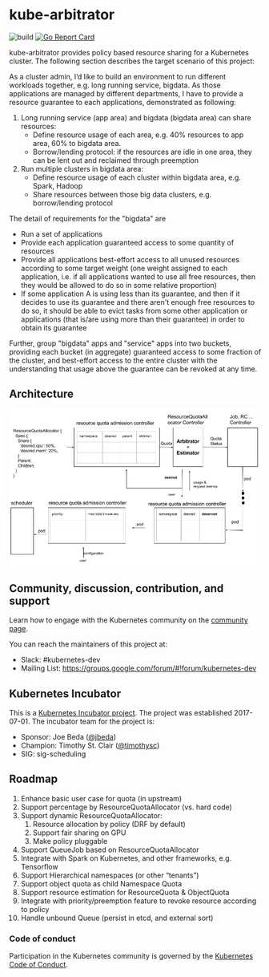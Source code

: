 # kube-arbitrator

![build](https://travis-ci.org/kubernetes-incubator/kube-arbitrator.svg?branch=master)
[![Go Report Card](https://goreportcard.com/badge/github.com/kubernetes-incubator/kube-arbitrator)](https://goreportcard.com/report/github.com/kubernetes-incubator/kube-arbitrator)

kube-arbitrator provides policy based resource sharing for a Kubernetes cluster. The following section describes the target scenario of this project:

As a cluster admin, I’d like to build an environment to run different workloads together, e.g. long running service, bigdata. As those applications are managed by different departments, I have to provide a resource guarantee to each applications, demonstrated as following:
    
1. Long running service (app area) and bigdata (bigdata area) can share resources:
    * Define resource usage of each area, e.g. 40% resources to app area, 60% to bigdata area.
    * Borrow/lending protocol: if the resources are idle in one area, they can be lent out and reclaimed through preemption
1. Run multiple clusters in bigdata area:
    * Define resource usage of each cluster within bigdata area, e.g. Spark, Hadoop
    * Share resources between those big data clusters, e.g. borrow/lending protocol

The detail of requirements for the "bigdata" are

* Run a set of applications
* Provide each application guaranteed access to some quantity of resources
* Provide all applications best-effort access to all unused resources according to some target weight (one weight assigned to each application, i.e. if all applications wanted to use all free resources, then they would be allowed to do so in some relative proportion)
* If some application A is using less than its guarantee, and then if it decides to use its guarantee and there aren't enough free resources to do so, it should be able to evict tasks from some other application or applications (that is/are using more than their guarantee) in order to obtain its guarantee

Further, group "bigdata" apps and "service" apps into two buckets, providing each bucket (in aggregate) guaranteed access to some fraction of the cluster, and best-effort access to the entire cluster with the understanding that usage above the guarantee can be revoked at any time.

## Architecture

![architect](doc/images/architect.jpg)

## Community, discussion, contribution, and support

Learn how to engage with the Kubernetes community on the [community page](http://kubernetes.io/community/).

You can reach the maintainers of this project at:

- Slack: #kubernetes-dev
- Mailing List: https://groups.google.com/forum/#!forum/kubernetes-dev

## Kubernetes Incubator

This is a [Kubernetes Incubator project](https://github.com/kubernetes/community/blob/master/incubator.md). The project was established 2017-07-01. The incubator team for the project is:

- Sponsor: Joe Beda ([@jbeda](https://github.com/jbeda))
- Champion: Timothy St. Clair ([@timothysc](https://github.com/timothysc))
- SIG: sig-scheduling

## Roadmap

1. Enhance basic user case for quota (in upstream)
1. Support percentage by ResourceQuotaAllocator (vs. hard code)
1. Support dynamic ResourceQuotaAllocator:
    1. Resource allocation by policy (DRF by default)
    1. Support fair sharing on GPU
    1. Make policy pluggable
1. Support QueueJob based on ResourceQuotaAllocator
1. Integrate with Spark on Kubernetes, and other frameworks, e.g. Tensorflow
1. Support Hierarchical namespaces (or other “tenants”)
1. Support object quota as child Namespace Quota
1. Support resource estimation for ResourceQuota & ObjectQuota
1. Integrate with priority/preemption feature to revoke resource according to policy
1. Handle unbound Queue (persist in etcd, and external sort)


### Code of conduct

Participation in the Kubernetes community is governed by the [Kubernetes Code of Conduct](code-of-conduct.md).
